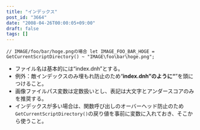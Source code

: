 ```yaml
---
title: "インデックス"
post_id: "3664"
date: "2008-04-26T00:00:05+09:00"
draft: false
tags: []
---
```



`// IMAGE/foo/bar/hoge.pngの場合
let IMAGE_FOO_BAR_HOGE =
　GetCurrentScriptDirectory() ~ "IMAGE\foo\bar\hoge.png";`



  * ファイル名は基本的には“index.dnh”とする。
  * 例外：敵インデックスのみ埋もれ防止のため“__index.dnh”のように“__”を頭につけること。
  * 画像ファイルパス変数は定数扱いとし、表記は大文字とアンダースコアのみを推奨する。
  * インデックスが多い場合は、関数呼び出しのオーバーヘッド防止のため`GetCurrentScriptDirectory()`の戻り値を事前に変数に入れておき、そこから使うこと。

